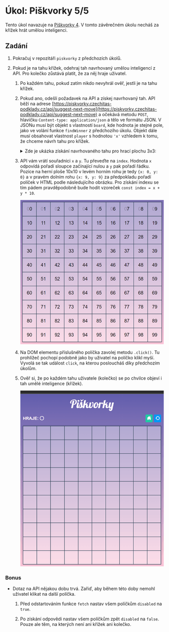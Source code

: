 # Úkol: Piškvorky 5/5

Tento úkol navazuje na [Piškvorky 4](https://github.com/Czechitas-podklady-WEB/Ukol-Piskvorky-4). V tomto závěrečném úkolu necháš za křížek hrát umělou inteligenci.

## Zadání

1. Pokračuj v repozitáři `piskvorky` z předchozích úkolů.

1. Pokud je na tahu křížek, odehraj tah navrhovaný umělou inteligencí z API. Pro kolečko zůstává platit, že za něj hraje uživatel.

   1. Po každém tahu, pokud zatím nikdo nevyhrál ověř, jestli je na tahu křížek.

   1. Pokud ano, odešli požadavek na API a získej navrhovaný tah. API běží na adrese [https://piskvorky.czechitas-podklady.cz/api/suggest-next-move](https://piskvorky.czechitas-podklady.cz/api/suggest-next-move) a očekává metodu `POST`, hlavičku `Content-type: application/json` a tělo ve formátu JSON. V JSONu musí být objekt s vlastností `board`, kde hodnota je stejné pole, jako ve volání funkce `findWinner` z předchozího úkolu. Objekt dále musí obsahovat vlastnost `player` s hodnotou `'x'` vzhledem k tomu, že chceme návrh tahu pro křížek.

      <details>
      <summary>
      Zde je ukázka získání navrhovaného tahu pro hrací plochu 3x3:
      </summary>

      <!-- prettier-ignore -->
      ```js
      const fields = document.querySelectorAll('.board__field')
      const response = await fetch(
      	'https://piskvorky.czechitas-podklady.cz/api/suggest-next-move',
      	{
      		method: 'POST',
      		headers: {
      			'Content-type': 'application/json',
      		},
      		body: JSON.stringify({
      			board: [
      				'x', 'o', 'x',
      				'_', 'x', 'o',
      				'o', 'x', 'o',
      			],
      			player: 'x', // Hledá tah pro křížek.
      		}),
      	},
      )
      const data = await response.json()
      const { x, y } = data.position // x bude 0 a y bude 1, protože to je jediné volné políčko. x 0 odpovídá prvnímu sloupci a y 1 druhému řádku.
      const field = fields[x + y * 3] // Najde políčko na příslušné pozici.
      field.click() // Simuluje kliknutí. Spustí událost `click` na políčku.
      ```

      </details>

   1. API vám vrátí souřadnici `x` a `y`. Tu převeďte na `index`. Hodnota `x` odpovídá pořadí sloupce začínající nulou a `y` pak pořadí řádku. Pozice na herní ploše 10x10 v levém horním rohu je tedy `{x: 0, y: 0}` a v pravém dolním rohu `{x: 9, y: 9}` za předpokladu pořadí políček v HTML podle následujícího obrázku. Pro získání indexu se tím pádem pravděpodobně bude hodit vzoreček `const index = x + y * 10`.

      ![pořadí](zadani/indexy.png)

   1. Na DOM elementu příslušného políčka zavolej metodu `.click()`. Tu prohlížeč pochopí podobně jako by uživatel na políčko klikl myší. Vyvolá se tak událost `click`, na kterou posloucháš díky předchozím úkolům.

   1. Ověř si, že po každém tahu uživatele (kolečko) se po chvilce objeví i tah umělé inteligence (křížek).

      ![ukázka výsledku](zadani/ai.gif)

### Bonus

- Dotaz na API nějakou dobu trvá. Zařiď, aby během této doby nemohl uživatel klikat na další políčka.

  1.  Před odstartováním funkce `fetch` nastav všem políčkům `disabled` na `true`.

  1.  Po získání odpovědi nastav všem políčkům zpět `disabled` na `false`. Pouze ale těm, na kterých není ani křížek ani kolečko.
